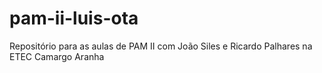 # pam-ii-luis-ota
Repositório para as aulas de PAM II com João Siles e Ricardo Palhares na ETEC Camargo Aranha
